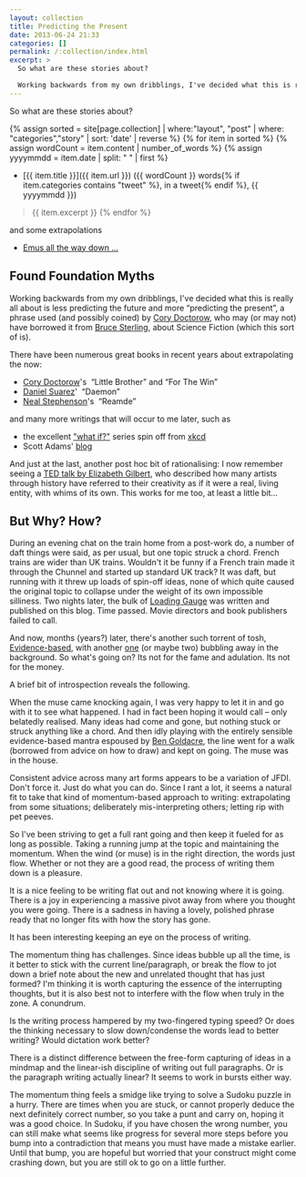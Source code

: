 ```yaml
---
layout: collection
title: Predicting the Present
date: 2013-06-24 21:33
categories: []
permalink: /:collection/index.html
excerpt: >
  So what are these stories about?

  Working backwards from my own dribblings, I've decided what this is really all about is less predicting the future and more “predicting the present”, a phrase used (and possibly coined) by [Cory Doctorow](http://www.slate.com/articles/podcasts/future_tense/2013/05/cory_doctorow_joins_tim_wu_for_the_slate_podcast_stranger_than_fiction.html), who may (or may not) have borrowed it from [Bruce Sterling](http://en.wikipedia.org/wiki/Bruce_Sterling), about Science Fiction (which this sort of is).
---
```

So what are these stories about?

{% assign sorted = site[page.collection] | where:"layout", "post" | where: "categories","story" | sort: 'date' | reverse %}
{% for item in sorted %}
  {% assign wordCount = item.content | number_of_words %}
  {% assign yyyymmdd = item.date | split: " " | first %}

* [{{ item.title }}]({{ item.url }}) ({{ wordCount }} words{% if item.categories contains "tweet" %}, in a tweet{% endif %}, {{ yyyymmdd }})
> {{ item.excerpt }}
{% endfor %}

and some extrapolations

* [Emus all the way down ...](/emus_all_the_way_down)

## Found Foundation Myths

Working backwards from my own dribblings, I've decided what this is really all about is less predicting the future and more “predicting the present”, a phrase used (and possibly coined) by [Cory Doctorow](http://www.slate.com/articles/podcasts/future_tense/2013/05/cory_doctorow_joins_tim_wu_for_the_slate_podcast_stranger_than_fiction.html), who may (or may not) have borrowed it from [Bruce Sterling](http://en.wikipedia.org/wiki/Bruce_Sterling), about Science Fiction (which this sort of is).

There have been numerous great books in recent years about extrapolating the now:

* [Cory Doctorow](http://craphound.com/?cat=5)'s  “Little Brother” and “For The Win”
* [Daniel Suarez](http://thedaemon.com/index.html)'  “Daemon”
* [Neal Stephenson](http://www.nealstephenson.com/)'s  “Reamde”

and many more writings that will occur to me later, such as

* the excellent ["what if?"](http://what-if.xkcd.com/) series spin off from [xkcd](http://xkcd.com/)
* Scott Adams' [blog](http://www.dilbert.com/blog/)

And just at the last, another post hoc bit of rationalising: I now remember seeing a [TED talk by Elizabeth Gilbert](http://www.youtube.com/watch?v=86x-u-tz0MA), who described how many artists through history have referred to their creativity as if it were a real, living entity, with whims of its own. This works for me too, at least a little bit...

## But Why? How?

During an evening chat on the train home from a post-work do, a number of daft things were said, as per usual, but one topic struck a chord. French trains are wider than UK trains. Wouldn't it be funny if a French train made it through the Chunnel and started up standard UK track? It was daft, but running with it threw up loads of spin-off ideas, none of which quite caused the original topic to collapse under the weight of its own impossible silliness. Two nights later, the bulk of [Loading Gauge](2012-07-02-loading-gauge) was written and published on this blog. Time passed. Movie directors and book publishers failed to call.

And now, months (years?) later, there's another such torrent of tosh, [Evidence-based](2013-06-24-evidence-based), with another [one](2013-06-29-emus-all-the-way-down) (or maybe two) bubbling away in the background. So what's going on? Its not for the fame and adulation. Its not for the money.

A brief bit of introspection reveals the following.

When the muse came knocking again, I was very happy to let it in and go with it to see what happened. I had in fact been hoping it would call – only belatedly realised. Many ideas had come and gone, but nothing stuck or struck anything like a chord. And then idly playing with the entirely sensible evidence-based mantra espoused by [Ben Goldacre](http://www.badscience.net/about-dr-ben-goldacre/), the line went for a walk (borrowed from advice on how to draw) and kept on going. The muse was in the house.

Consistent advice across many art forms appears to be a variation of JFDI. Don't force it. Just do what you can do. Since I rant a lot, it seems a natural fit to take that kind of momentum-based approach to writing: extrapolating from some situations; deliberately mis-interpreting others; letting rip with pet peeves.

So I've been striving to get a full rant going and then keep it fueled for as long as possible. Taking a running jump at the topic and maintaining the momentum. When the wind (or muse) is in the right direction, the words just flow. Whether or not they are a good read, the process of writing them down is a pleasure.

It is a nice feeling to be writing flat out and not knowing where it is going. There is a joy in experiencing a massive pivot away from where you thought you were going. There is a sadness in having a lovely, polished phrase ready that no longer fits with how the story has gone.

It has been interesting keeping an eye on the process of writing.

The momentum thing has challenges. Since ideas bubble up all the time, is it better to stick with the current line/paragraph, or break the flow to jot down a brief note about the new and unrelated thought that has just formed? I'm thinking it is worth capturing the essence of the interrupting thoughts, but it is also best not to interfere with the flow when truly in the zone. A conundrum.

Is the writing process hampered by my two-fingered typing speed? Or does the thinking necessary to slow down/condense the words lead to better writing? Would dictation work better?

There is a distinct difference between the free-form capturing of ideas in a mindmap and the linear-ish discipline of writing out full paragraphs. Or is the paragraph writing actually linear? It seems to work in bursts either way.

The momentum thing feels a smidge like trying to solve a Sudoku puzzle in a hurry. There are times when you are stuck, or cannot properly deduce the next definitely correct number, so you take a punt and carry on, hoping it was a good choice. In Sudoku, if you have chosen the wrong number, you can still make what seems like progress for several more steps before you bump into a contradiction that means you must have made a mistake earlier. Until that bump, you are hopeful but worried that your construct might come crashing down, but you are still ok to go on a little further.
